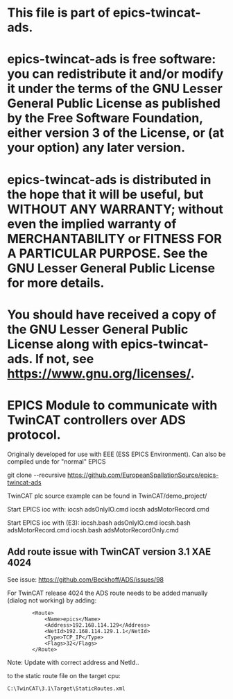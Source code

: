 #
#    This file is part of epics-twincat-ads.
#
#    epics-twincat-ads is free software: you can redistribute it and/or modify it under the terms of the GNU Lesser General Public License as published by the Free Software Foundation, either version 3 of the License, or (at your option) any later version.
#
#    epics-twincat-ads is distributed in the hope that it will be useful, but WITHOUT ANY WARRANTY; without even the implied warranty of MERCHANTABILITY or FITNESS FOR A PARTICULAR PURPOSE. See the GNU Lesser General Public License for more details.
#
#    You should have received a copy of the GNU Lesser General Public License along with epics-twincat-ads. If not, see <https://www.gnu.org/licenses/>.
#
# EPICS Module to communicate with TwinCAT controllers over ADS protocol.

Originally developed for use with EEE (ESS EPICS Environment).
Can also be compiled unde for "normal" EPICS

git clone --recursive https://github.com/EuropeanSpallationSource/epics-twincat-ads

TwinCAT plc source example  can be found in TwinCAT/demo_project/

Start EPICS ioc with:
iocsh adsOnlyIO.cmd
iocsh adsMotorRecord.cmd

Start EPICS ioc with (E3):
iocsh.bash adsOnlyIO.cmd
iocsh.bash adsMotorRecord.cmd
iocsh.bash adsMotorRecordOnly.cmd

## Add route issue with TwinCAT version 3.1 XAE 4024
See issue: https://github.com/Beckhoff/ADS/issues/98

For TwinCAT release 4024 the ADS route needs to be added manually (dialog not working) by adding: 
```
		<Route>
			<Name>epics</Name>
			<Address>192.168.114.129</Address>
			<NetId>192.168.114.129.1.1</NetId>
			<Type>TCP_IP</Type>
			<Flags>32</Flags>
		</Route>
```
Note: Update with correct address and NetId..

to the static route file on the target cpu:
```
C:\TwinCAT\3.1\Target\StaticRoutes.xml 
```

